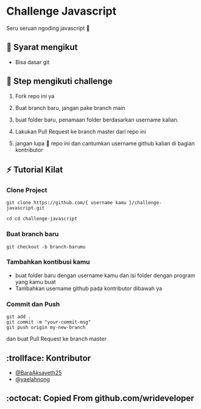 # Challenge Javascript

Seru seruan ngoding javascript :checkered_flag:

## :pushpin: Syarat mengikut

- Bisa dasar git

## :scroll: Step mengikuti challenge

1. Fork repo ini ya

2. Buat branch baru, jangan pake branch main

3. buat folder baru, penamaan folder berdasarkan username kalian.

4. Lakukan Pull Request ke branch master dari repo ini

5. jangan lupa :star2: repo ini dan cantumkan username github kalian di bagian kontributor

## :zap: Tutorial Kilat

### Clone Project

```
git clone https://github.com/{ username kamu }/challenge-javascript.git

cd cd challenge-javascript
```

### Buat branch baru

```
git checkout -b branch-barumu
```

### Tambahkan kontibusi kamu

- buat folder baru dengan username kamu dan isi folder dengan program yang kamu buat
- Tambahkan username github pada kontributor dibawah ya

### Commit dan Push

```
git add .
git commit -m "your-commit-msg"
git push origin my-new-branch
```

dan buat Pull Request ke branch master

## :trollface: Kontributor

- [@BaraAksayeth25](https://github.com/BaraAksayeth25)
- [@yaelahnong](https://github.com/yaelahnong)

## :octocat: Copied From github.com/wrideveloper

